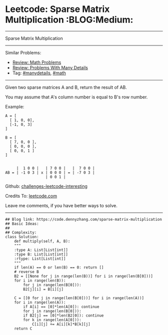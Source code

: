 
# Leetcode: Sparse Matrix Multiplication     :BLOG:Medium:

---

Sparse Matrix Multiplication  

---

Similar Problems:  

-   [Review: Math Problems](https://code.dennyzhang.com/review-math)
-   [Review: Problems With Many Details](https://code.dennyzhang.com/review-manydetails)
-   Tag: [#manydetails](https://code.dennyzhang.com/tag/manydetails), [#math](https://code.dennyzhang.com/tag/math)

---

Given two sparse matrices A and B, return the result of AB.  

You may assume that A's column number is equal to B's row number.  

Example:  

    A = [
      [ 1, 0, 0],
      [-1, 0, 3]
    ]
    
    B = [
      [ 7, 0, 0 ],
      [ 0, 0, 0 ],
      [ 0, 0, 1 ]
    ]
    
    
         |  1 0 0 |   | 7 0 0 |   |  7 0 0 |
    AB = | -1 0 3 | x | 0 0 0 | = | -7 0 3 |
                      | 0 0 1 |

Github: [challenges-leetcode-interesting](https://github.com/DennyZhang/challenges-leetcode-interesting/tree/master/problems/sparse-matrix-multiplication)  

Credits To: [leetcode.com](https://leetcode.com/problems/sparse-matrix-multiplication/description/)  

Leave me comments, if you have better ways to solve.  

---

    ## Blog link: https://code.dennyzhang.com/sparse-matrix-multiplication
    ## Basic Ideas:
    ##
    ## Complexity:
    class Solution:
        def multiply(self, A, B):
    	"""
    	:type A: List[List[int]]
    	:type B: List[List[int]]
    	:rtype: List[List[int]]
    	"""
    	if len(A) == 0 or len(B) == 0: return []
    	# reverse B
    	B2 = [[None for j in range(len(B))] for i in range(len(B[0]))]
    	for i in range(len(B)):
    	    for j in range(len(B[0])):
    		B2[j][i] = B[i][j]
    
    	C = [[0 for j in range(len(B[0]))] for i in range(len(A))]
    	for i in range(len(A)):
    	    if A[i] == [0]*len(A[0]): continue
    	    for j in range(len(B[0])):
    		if B2[j] == [0]*len(B2[0]): continue
    		for k in range(len(A[0])):
    		    C[i][j] += A[i][k]*B[k][j]
    	return C

